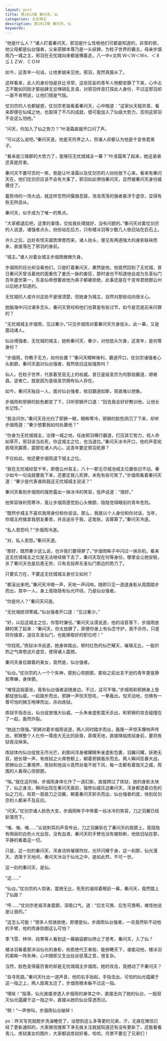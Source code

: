 ```yaml
---
layout: post
title: 第1012章 秦问天，仙
categories: 太古神王
description: 第1012章 秦问天，仙
keywords:
---
```


“他是什么人？”诸人盯着秦问天，邪羽是什么性格他们可都是知道的，非常的邪，他父母都是仙台强者，父亲邪狮本尊乃是一头妖狮，为粒子世界的霸主，母亲步烟雨乃一城之主，邪羽在无忧城向来都是横着走。八一中≥文网 Ｗ＜Ｗ＜Ｗ≤．＜８≦１ＺＷ．ＣＯＭ

如今，这青年一句话，让他爹娘来见他，邪羽，竟然真服从了。

这样看来，此人的身份怕是非比寻常，这些狂妄的青年人物都安静了下来，心中忐忑不敢如同刚才那般肆无忌惮胡乱言语，对邪羽传音打探此人身份，不过这邪羽却一直不肯明说，让他们很是气恼。

仗剑宗的人也都疑惑，仗剑宗老祖看着秦问天，心中暗道：“这家伙天赋异禀，看来即便在仙域之地，也取得了不凡的成就，很可能加入了仙级大势力，否则这邪羽不会这么怕他。”

“问天，你加入了仙之势力？”叶凌霜直接开口问了声。

“可以这么说吧。”秦问天道，他是天符界之人，但诸人却都认为他是千变帝君弟子。

“看来是江陵郡的大势力了，能够压无忧城城主一筹？”叶凌霜笑了起来，她这弟弟还真是厉害。

秦问天不置可否的一笑，倒是让叶凌霜以及仗剑宗的人纷纷放下心来，看来有秦问天在，他们仗剑宗应该不会有大事了，邪羽如此惧怕秦问天，显然被秦问天身份威慑住了。

蓄势待的一场大战，就这样忽然间偃旗息鼓，浩浩荡荡的强者悬浮于虚空，显得有些无所适从。

秦问天，似乎成为了唯一的焦点。

“大家都退后吧，这里的事情，交给我处理就好，没有问题的。”秦问天对着仗剑宗的人说道，诸强者点头，纷纷站在后方，只有楼冰羽等少数几人依旧站在巨石上。

许久之后，远处有惊天威势席卷而来，诸人抬头，便见有两道强大的身影联袂而来，直接落在了邪羽的身前。

“城主。”诸人对着女城主步烟雨微微欠身。

步烟雨的目光却没看他们，只是盯着秦问天，果然是他，他竟然回到了无忧城，昔日秦问天曾当着他的面重伤了姜氏一脉的姜狂，那时谁也不知道他会成为东圣仙门百年盛世第一，东圣仙帝想要收他为弟子都被拒绝，此事还是在千变帝君统御云州以后她才知道的。

无忧城的人或许对这些不是很清楚，但她身为城主，自然对那些动向很关心。

她脑海中闪过诸多念头，秦问天曾经和他们也算是有些过节，如今是否是前来问罪的？

“无忧城城主步烟雨，见过秦少。”只见步烟雨对着秦问天欠身低头，此一幕，又是震动诸人。

仙台境强者，无忧城的城主，她称秦问天，秦少，对他低头欠身，这青年，是何等身份？

“步烟雨，你教子无方，如何处置？”秦问天眼眸锋利，霸道开口，仗剑宗诸强者心头剧颤，秦问天面对仙台强者，竟然依旧这般强势吗？

仙人，在粒子世界，代表着至高无上的权威，昔日皇级圣宗为何那般霸道，顺者昌，逆者亡，就是因为皇级圣宗拥有仙人存在。

如今，秦问天独自一人，面对仙台强者，依旧霸道如斯，简直难以想象。

步烟雨和邪狮的脸色都变了下，只听邪狮开口道：“回去我会好好教训他，让他长长记性。”

“我没问你。”秦问天目光扫了邪狮一眼，眼眸寒冷，邪狮的脸色阴沉了下来，却听步烟雨道：“秦少想要我如何处置他？”

“你身为无忧城城主，治理一城之地，任由邪羽横行霸道，打压其它势力，视人命如草芥，邪羽该当处死，你这城主之位，也当退位。”秦问天冰冷开口，他的声音宛若晴天霹雳，震颤在诸人内心，这青年要定邪羽死罪？

不仅如此，他还要步烟雨退下城主之位。

“我在无忧城经营千年，即便云州易主，八十一郡无尽城池城主位置依旧不动，秦少如今一句话就要我下来，还要定我儿死罪，未免有些可笑了。”步烟雨看着秦问天道：“秦少是代表谁和我这无忧城城主说话？”

秦问天看到步烟雨的强势露出一抹冰冷的笑容，低声说道：“很好。”

他笑容锋利而寒冷，竟让步烟雨感觉到心头微颤，隐隐觉得眼前的青年危险。

“既然步城主不喜欢我用身份和你说话，那么，我就以个人身份和你对话，当年，你城主府擒拿我朋友秦青，并且追杀于我，这笔账，该算算了。”秦问天冷道。

“私人恩怨吗？”步烟雨冷道。

“对，私人恩怨。”秦问天道。

“那好，既然秦少这么说，也许我们要得罪了。”步烟雨眸子中闪过一抹杀机，看来这无忧城城主之位是无法继续做下去了，秦问天现在何等身份，哪里会让她安稳，杀了秦问天也是后患无穷，只有去投奔东圣仙门那边的势力了。

只要实力在，不要这无忧城城主身份又如何？

“都滚出来吧。”秦问天冷喝一声，天地一声闷响，随即只见一道道身影从周围踏步而出，其中一人，身上竟隐隐有仙光环绕，乃是仙台强者。

“你是何人？”秦问天问道。

“无忧城统领寒威。”仙台强者开口道：“见过秦少。”

“好，以后这城主之位，你暂时兼任。”秦问天淡漠说道，他的话音落下，步烟雨放肆的笑了起来：“秦问天，你太放肆了，即便你身上有仙念守护，我不杀你，只是将你擒拿，送往东圣仙门，也能换取好的职位吧！”

“你找死。”炼狱冰冷说道，她身体踏出，顿时红色的仙芒耀天，璀璨无比，一股炽热之气席卷这片虚空，使得诸人震撼。

秦问天身后跟着的美女，竟然是，仙台强者。

“仙台。”仗剑宗的人一个个失神，感到心惊胆颤，那些之前出言不逊的青年更是静若寒蝉，身体颤。

“难怪这般嚣张，竟有仙台强者追随身边，不过，这可不够。”步烟雨和邪狮身上皆都绽放仙威，一起踏步而出，邪狮一声惊天怒吼，一拳轰出，惊天动地，仿佛有一尊可怕的狮王咆哮而出，杀向炼狱。

炼狱手指击出，仙台绽放强大仙威，一头朱雀虚影震天杀出，和邪狮的攻击碰撞在了一起，轰然炸裂。

“她战力很强。”邪狮对着步烟雨说道，两人同时踏步而出，轰隆一声惊天爆响声传出，邪狮整个人化作一尊庞大无比的妖兽，吞噬天地，直接降临炼狱身前，要将炼狱吞没掉来。

炼狱体内仙台绽放无尽光芒，刹那间浑身被耀眼朱雀虚影包裹，羽翼闪耀，妖艳无双，她长啸一声，有炼狱之火席卷额上，朝着邪狮轰杀而去，两人瞬间狂暴大战，邪狮仙台二重境界，炼狱和他战斗竟然丝毫不弱下风，每一击都有着毁灭之威，周围的人看得心惊胆颤。

“嗡。”就在这时候，步烟雨身体化作了一道幻影，直接跨过了炼狱，她的身影太快了，仙之身法，瞬间出现在秦问天面前，强势仙威压迫秦问天，浑身都透着白色的仙之刀光，宛若一扇扇刀之羽翼，朝着秦问天斩杀而出，仙台强者的度，快到仗剑宗的人都来不及反应。

“问天。”仗剑宗诸人脸色大变，步烟雨眸子中带着一丝冰冷的笑容，刀之羽翼已经斩落而下。

“嗤、嗤、嗤……”尖锐刺耳的声音传出，刀之羽翼斩在了秦问天的肩膀上，竟隐隐有绚丽的白色火光出现，没有血液，秦问天的手臂也没有被斩断，他依旧站在那，平静的看着这一切。

只是，这一刻的秦问天，浑身流转璀璨符纹，光环闪耀于身，这一刹那，仙光漫天，洒落于天地间，秦问天沐浴于仙光之中，是如此然，不可一世。

这一刻的秦问天，是仙。

“这……”

“仙台。”仗剑宗的人惊骇，震撼无比，死死的凝视着眼前一幕，秦问天，竟然踏上了仙路？

“呼……”仗剑宗老祖浑身震颤，深吸口气，道：“后生可畏、后生可畏啊，难怪他说是让我的。”

“这怎么可能！”很多人惊骇欲绝，即便是仙，步烟雨仙台强者，一击竟然斩不动他的手臂，他的肉身防御这么可怕？

季飞雪、林帅、段寒等人看到这一幕脑袋都似停止了思考，秦问天，入了仙？

楼冰羽看着那沐浴仙光的身影，宛若绝代王者般，能俯瞰天下，谁能动他，楼冰羽的美眸一阵失神，心中随即又生出丝丝低落之意，很复杂。

当然，脸色变得最厉害的却是无忧城城主步烟雨，她的攻击，竟撼动了不秦问天？

“自寻死路。”秦问天吐出一道声音，他的右手抬起，手指击出，可怕的仙光蕴藏于这一指之上，两人距离太近了，步烟雨根本躲不过这一指。

“噗呲！”指落，仙光直接渗透入步烟雨的身体之中，直接击向了她的仙台，一股寂灭仙光蕴藏于这一指之中，直接从她的仙台穿透而过。

“啊！”一声惨叫，步烟雨仙台破碎！

ps：昨天写完就跑步洗澡睡觉了，没想到这么多等更的兄弟，汗，无痕在微信已经了更新通知的，大家微信搜索下净无痕关注我就知道还有没有更新了，还能看看青儿、炼狱美女的图片，大家都说炼狱好看，哈哈，月票不要忘了兄弟们！
